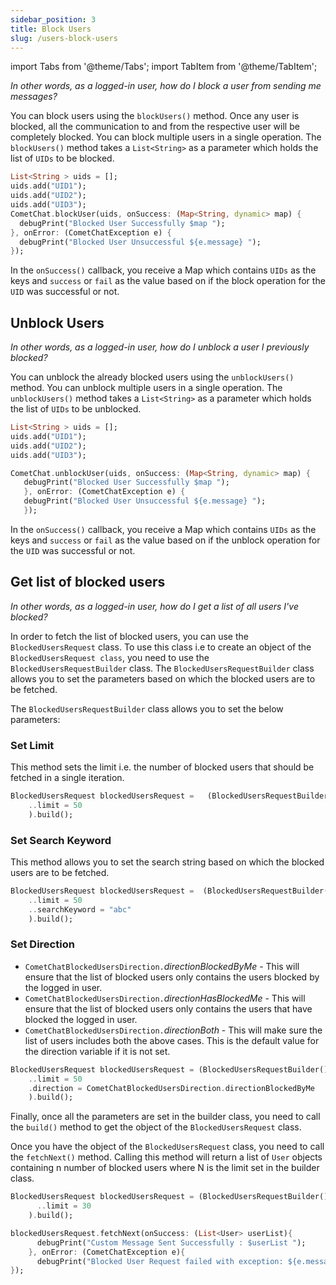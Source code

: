 ```yaml
---
sidebar_position: 3
title: Block Users
slug: /users-block-users
---
```


import Tabs from '@theme/Tabs';
import TabItem from '@theme/TabItem';

_In other words, as a logged-in user, how do I block a user from sending me messages?_

You can block users using the `blockUsers()` method.  Once any user is blocked, all the communication to and from the respective user will be completely blocked. You can block multiple users in a single operation. The `blockUsers()` method takes a `List<String>` as a parameter which holds the list of `UIDs` to be blocked.

<Tabs>
<TabItem value="1" label="Dart">

```Dart
List<String > uids = [];
uids.add("UID1");
uids.add("UID2");
uids.add("UID3");
CometChat.blockUser(uids, onSuccess: (Map<String, dynamic> map) {
  debugPrint("Blocked User Successfully $map ");
}, onError: (CometChatException e) {
  debugPrint("Blocked User Unsuccessful ${e.message} ");
});
```

</TabItem>
</Tabs>



In the `onSuccess()` callback, you receive a Map which contains `UIDs` as the keys and `success` or `fail` as the value based on if the block operation for the `UID` was successful or not.

## Unblock Users

_In other words, as a logged-in user, how do I unblock a user I previously blocked?_

You can unblock the already blocked users using the `unblockUsers()` method. You can unblock multiple users in a single operation. The `unblockUsers()` method takes a `List<String>` as a parameter which holds the list of `UIDs` to be unblocked.

<Tabs>
<TabItem value="1" label="Dart">

```Dart
List<String > uids = [];
uids.add("UID1");
uids.add("UID2");
uids.add("UID3");

CometChat.unblockUser(uids, onSuccess: (Map<String, dynamic> map) {
   debugPrint("Blocked User Successfully $map ");
   }, onError: (CometChatException e) {
   debugPrint("Blocked User Unsuccessful ${e.message} ");
   });
```

</TabItem>
</Tabs>



In the `onSuccess()` callback, you receive a Map which contains `UIDs` as the keys and `success` or `fail` as the value based on if the unblock operation for the `UID` was successful or not.

## Get list of blocked users

_In other words, as a logged-in user, how do I get a list of all users I've blocked?_

In order to fetch the list of blocked users, you can use the `BlockedUsersRequest` class. To use this class i.e to create an object of the `BlockedUsersRequest class`, you need to use the `BlockedUsersRequestBuilder` class. The `BlockedUsersRequestBuilder` class allows you to set the parameters based on which the blocked users are to be fetched.

The `BlockedUsersRequestBuilder` class allows you to set the below parameters:

### Set Limit

This method sets the limit i.e. the number of blocked users that should be fetched in a single iteration.

<Tabs>
<TabItem value="1" label="Dart">

```Dart
BlockedUsersRequest blockedUsersRequest =   (BlockedUsersRequestBuilder()
    ..limit = 50
    ).build();
```

</TabItem>
</Tabs>



### Set Search Keyword

This method allows you to set the search string based on which the blocked users are to be fetched.

<Tabs>
<TabItem value="1" label="Dart">

```Dart
BlockedUsersRequest blockedUsersRequest =  (BlockedUsersRequestBuilder()
    ..limit = 50
    ..searchKeyword = "abc"
    ).build();
```

</TabItem>
</Tabs>



### Set Direction

- `CometChatBlockedUsersDirection.`_directionBlockedByMe_ - This will ensure that the list of blocked users only contains the users blocked by the logged in user.
- `CometChatBlockedUsersDirection.`_directionHasBlockedMe_ - This will ensure that the list of blocked users only contains the users that have blocked the logged in user.
- `CometChatBlockedUsersDirection.`_directionBoth_ - This will make sure the list of users includes both the above cases. This is the default value for the direction variable if it is not set.

<Tabs>
<TabItem value="1" label="Dart">

```Dart
BlockedUsersRequest blockedUsersRequest = (BlockedUsersRequestBuilder()
    ..limit = 50
    .direction = CometChatBlockedUsersDirection.directionBlockedByMe
    ).build();
```

</TabItem>
</Tabs>




Finally, once all the parameters are set in the builder class, you need to call the `build()` method to get the object of the `BlockedUsersRequest` class.

Once you have the object of the `BlockedUsersRequest` class, you need to call the `fetchNext()` method. Calling this method will return a list of `User` objects containing n number of blocked users where N is the limit set in the builder class.

<Tabs>
<TabItem value="1" label="Dart">

```Dart
BlockedUsersRequest blockedUsersRequest = (BlockedUsersRequestBuilder()
      ..limit = 30
    ).build();

blockedUsersRequest.fetchNext(onSuccess: (List<User> userList){
      debugPrint("Custom Message Sent Successfully : $userList ");
    }, onError: (CometChatException e){
      debugPrint("Blocked User Request failed with exception: ${e.message}");
});
```

</TabItem>
</Tabs>


